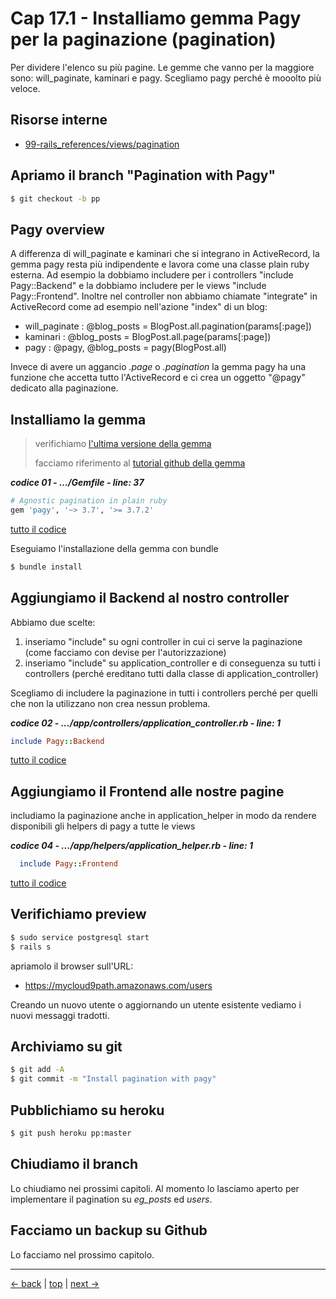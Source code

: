 # <a name="top"></a> Cap 17.1 - Installiamo gemma Pagy per la paginazione (pagination)

Per dividere l'elenco su più pagine.
Le gemme che vanno per la maggiore sono: will_paginate, kaminari e pagy. Scegliamo pagy perché è mooolto più veloce.



## Risorse interne

- [99-rails_references/views/pagination]()



## Apriamo il branch "Pagination with Pagy"

```bash
$ git checkout -b pp
```



## Pagy overview

A differenza di will_paginate e kaminari che si integrano in ActiveRecord, la gemma pagy resta più indipendente e lavora come una classe plain ruby esterna.
Ad esempio la dobbiamo includere per i controllers "include Pagy::Backend" e la dobbiamo includere per le views "include Pagy::Frontend".
Inoltre nel controller non abbiamo chiamate "integrate" in ActiveRecord come ad esempio nell'azione "index" di un blog:

- will_paginate : @blog_posts = BlogPost.all.pagination(params[:page])
- kaminari      : @blog_posts = BlogPost.all.page(params[:page])
- pagy          : @pagy, @blog_posts = pagy(BlogPost.all)

Invece di avere un aggancio *.page* o *.pagination* la gemma pagy ha una funzione che accetta tutto l'ActiveRecord e ci crea un oggetto "@pagy" dedicato alla paginazione.



## Installiamo la gemma

> verifichiamo [l'ultima versione della gemma](https://rubygems.org/gems/pagy)
>
> facciamo riferimento al [tutorial github della gemma](https://github.com/ddnexus/pagy)

***codice 01 - .../Gemfile - line: 37***

```ruby
# Agnostic pagination in plain ruby
gem 'pagy', '~> 3.7', '>= 3.7.2'
```

[tutto il codice](#01-17-01_01all)

Eseguiamo l'installazione della gemma con bundle

```bash
$ bundle install
```



## Aggiungiamo il Backend al nostro controller

Abbiamo due scelte:

1. inseriamo "include" su ogni controller in cui ci serve la paginazione (come facciamo con devise per l'autorizzazione)
2. inseriamo "include" su application_controller e di conseguenza su tutti i controllers (perché ereditano tutti dalla classe di application_controller) 

Scegliamo di includere la paginazione in tutti i controllers perché per quelli che non la utilizzano non crea nessun problema.

***codice 02 - .../app/controllers/application_controller.rb - line: 1***

```ruby
include Pagy::Backend
```

[tutto il codice](#01-15-04_02all)



## Aggiungiamo il Frontend alle nostre pagine

includiamo la paginazione anche in application_helper in modo da rendere disponibili gli helpers di pagy a tutte le views

***codice 04 - .../app/helpers/application_helper.rb - line: 1***

```ruby
  include Pagy::Frontend
```

[tutto il codice](#01-15-04_04all)




## Verifichiamo preview

```bash
$ sudo service postgresql start
$ rails s
```

apriamolo il browser sull'URL:

* https://mycloud9path.amazonaws.com/users

Creando un nuovo utente o aggiornando un utente esistente vediamo i nuovi messaggi tradotti.



## Archiviamo su git

```bash
$ git add -A
$ git commit -m "Install pagination with pagy"
```



## Pubblichiamo su heroku

```bash
$ git push heroku pp:master
```



## Chiudiamo il branch

Lo chiudiamo nei prossimi capitoli. 
Al momento lo lasciamo aperto per implementare il pagination su *eg_posts* ed *users*.



## Facciamo un backup su Github

Lo facciamo nel prossimo capitolo.



---

[<- back](https://github.com/flaviobordonidev/leanpubabrandnewcms/blob/master/01-base/09-manage_users/03-browser_tab_title_users-it.md)
 | [top](#top) |
[next ->](https://github.com/flaviobordonidev/leanpubabrandnewcms/blob/master/01-base/10-users_i18n/02-users_form_i18n-it.md)
